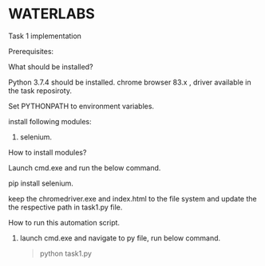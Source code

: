 # WATERLABS
Task 1 implementation 

Prerequisites:

What should be installed?

Python 3.7.4 should be installed.
chrome browser 83.x , driver available in the task reposiroty.

Set PYTHONPATH to environment variables.

install following modules:
1. selenium.

How to install modules?

Launch cmd.exe and run the below command.

pip install selenium.

keep the chromedriver.exe and index.html to the file system
and update the the respective path in task1.py file.

How to run this automation script.

1. launch cmd.exe and navigate to py file, run below command.
	>python task1.py
